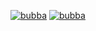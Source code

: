 [![bubba](https://github.com/bren4ireland/github-actions/actions/workflows/main.yml/badge.svg)](https://github.com/bren4ireland/github-actions/actions/workflows/main.yml)
[![bubba](https://github.com/bren4ireland/github-actions/actions/workflows/main.yml/badge.svg)](https://github.com/bren4ireland/github-actions/actions/workflows/main.yml)
